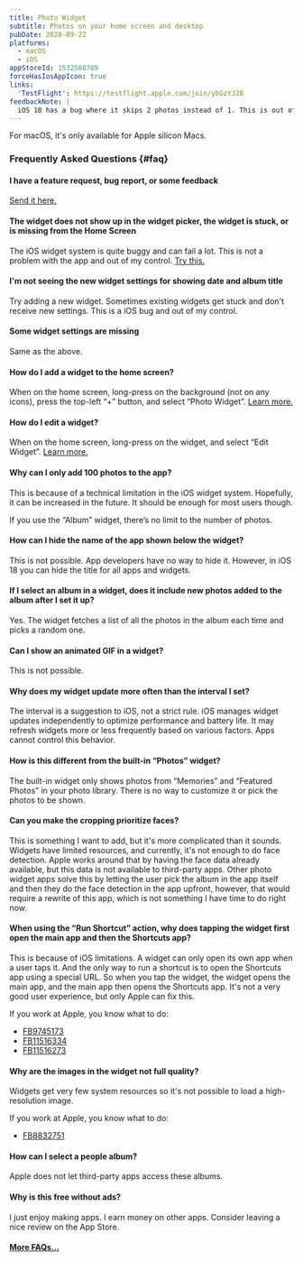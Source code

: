 ```yaml
---
title: Photo Widget
subtitle: Photos on your home screen and desktop
pubDate: 2020-09-22
platforms:
  - macOS
  - iOS
appStoreId: 1532588789
forceHasIosAppIcon: true
links:
  'TestFlight': https://testflight.apple.com/join/ybGzYJ28
feedbackNote: |
  iOS 18 has a bug where it skips 2 photos instead of 1. This is out of my control. Hopefully, iOS 18.2 or 18.3 will fix it.
---
```


For macOS, it's only available for Apple silicon Macs.

### Frequently Asked Questions {#faq}

#### I have a feature request, bug report, or some feedback

[Send it here.](https://sindresorhus.com/feedback?product=Photo%20Widget&referrer=Website-FAQ)

#### The widget does not show up in the widget picker, the widget is stuck, or is missing from the Home Screen

The iOS widget system is quite buggy and can fail a lot. This is not a problem with the app and out of my control. [Try this.](https://webtrickz.com/third-party-lock-screen-widgets-not-showing-ios-16/)

#### I'm not seeing the new widget settings for showing date and album title

Try adding a new widget. Sometimes existing widgets get stuck and don't receive new settings. This is a iOS bug and out of my control.

#### Some widget settings are missing

Same as the above.

#### How do I add a widget to the home screen?

When on the home screen, long-press on the background (not on any icons), press the top-left “+” button, and select “Photo Widget”. [Learn more.](https://support.apple.com/en-us/HT207122)

#### How do I edit a widget?

When on the home screen, long-press on the widget, and select “Edit Widget”. [Learn more.](https://support.apple.com/en-us/HT207122)

#### Why can I only add 100 photos to the app?

This is because of a technical limitation in the iOS widget system. Hopefully, it can be increased in the future. It should be enough for most users though.

If you use the “Album” widget, there’s no limit to the number of photos.

#### How can I hide the name of the app shown below the widget?

This is not possible. App developers have no way to hide it. However, in iOS 18 you can hide the title for all apps and widgets.

#### If I select an album in a widget, does it include new photos added to the album after I set it up?

Yes. The widget fetches a list of all the photos in the album each time and picks a random one.

#### Can I show an animated GIF in a widget?

This is not possible.

#### Why does my widget update more often than the interval I set?

The interval is a suggestion to iOS, not a strict rule. iOS manages widget updates independently to optimize performance and battery life. It may refresh widgets more or less frequently based on various factors. Apps cannot control this behavior.

#### How is this different from the built-in “Photos” widget?

The built-in widget only shows photos from “Memories” and “Featured Photos” in your photo library. There is no way to customize it or pick the photos to be shown.

#### Can you make the cropping prioritize faces?

This is something I want to add, but it's more complicated than it sounds. Widgets have limited resources, and currently, it's not enough to do face detection. Apple works around that by having the face data already available, but this data is not available to third-party apps. Other photo widget apps solve this by letting the user pick the album in the app itself and then they do the face detection in the app upfront, however, that would require a rewrite of this app, which is not something I have time to do right now.

#### When using the “Run Shortcut” action, why does tapping the widget first open the main app and then the Shortcuts app?

This is because of iOS limitations. A widget can only open its own app when a user taps it. And the only way to run a shortcut is to open the Shortcuts app using a special URL. So when you tap the widget, the widget opens the main app, and the main app then opens the Shortcuts app. It's not a very good user experience, but only Apple can fix this.

If you work at Apple, you know what to do:
- [FB9745173](https://github.com/feedback-assistant/reports/issues/240)
- [FB11516334](https://github.com/feedback-assistant/reports/issues/357)
- [FB11516273](https://github.com/feedback-assistant/reports/issues/356)

#### Why are the images in the widget not full quality?

Widgets get very few system resources so it's not possible to load a high-resolution image.

If you work at Apple, you know what to do:
- [FB8832751](https://github.com/feedback-assistant/reports/issues/177)

#### How can I select a people album?

Apple does not let third-party apps access these albums.

#### Why is this free without ads?

I just enjoy making apps. I earn money on other apps. Consider leaving a nice review on the App Store.

#### [More FAQs…](/apps/faq)

